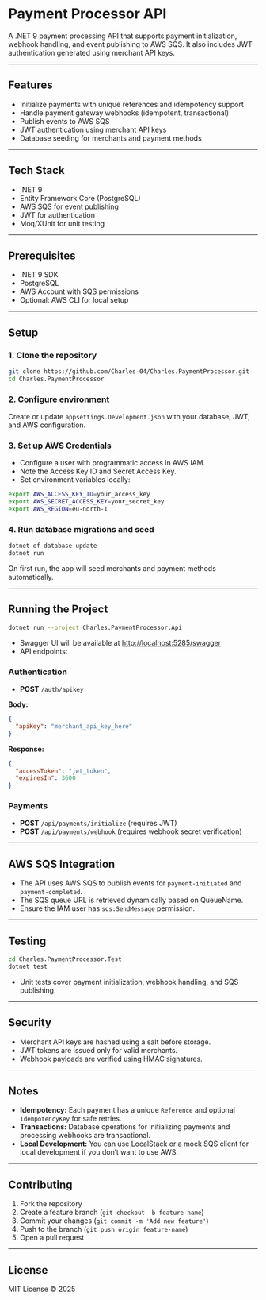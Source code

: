 # Payment Processor API

A .NET 9 payment processing API that supports payment initialization, webhook handling, and event publishing to AWS SQS. It also includes JWT authentication generated using merchant API keys.

---

## Features

- Initialize payments with unique references and idempotency support
- Handle payment gateway webhooks (idempotent, transactional)
- Publish events to AWS SQS
- JWT authentication using merchant API keys
- Database seeding for merchants and payment methods

---

## Tech Stack

- .NET 9
- Entity Framework Core (PostgreSQL)
- AWS SQS for event publishing
- JWT for authentication
- Moq/XUnit for unit testing

---

## Prerequisites

- .NET 9 SDK
- PostgreSQL
- AWS Account with SQS permissions
- Optional: AWS CLI for local setup

---

## Setup

### 1. Clone the repository

```bash
git clone https://github.com/Charles-04/Charles.PaymentProcessor.git
cd Charles.PaymentProcessor
```

### 2. Configure environment

Create or update `appsettings.Development.json` with your database, JWT, and AWS configuration.

### 3. Set up AWS Credentials

- Configure a user with programmatic access in AWS IAM.
- Note the Access Key ID and Secret Access Key.
- Set environment variables locally:

```bash
export AWS_ACCESS_KEY_ID=your_access_key
export AWS_SECRET_ACCESS_KEY=your_secret_key
export AWS_REGION=eu-north-1
```

### 4. Run database migrations and seed

```bash
dotnet ef database update
dotnet run
```

On first run, the app will seed merchants and payment methods automatically.

---

## Running the Project

```bash
dotnet run --project Charles.PaymentProcessor.Api
```

- Swagger UI will be available at [http://localhost:5285/swagger](http://localhost:5285/swagger)
- API endpoints:

### Authentication

- **POST** `/auth/apikey`

**Body:**

```json
{
  "apiKey": "merchant_api_key_here"
}
```

**Response:**

```json
{
  "accessToken": "jwt_token",
  "expiresIn": 3600
}
```

### Payments

- **POST** `/api/payments/initialize` (requires JWT)
- **POST** `/api/payments/webhook` (requires webhook secret verification)

---

## AWS SQS Integration

- The API uses AWS SQS to publish events for `payment-initiated` and `payment-completed`.
- The SQS queue URL is retrieved dynamically based on QueueName.
- Ensure the IAM user has `sqs:SendMessage` permission.

---

## Testing

```bash
cd Charles.PaymentProcessor.Test
dotnet test
```

- Unit tests cover payment initialization, webhook handling, and SQS publishing.

---

## Security

- Merchant API keys are hashed using a salt before storage.
- JWT tokens are issued only for valid merchants.
- Webhook payloads are verified using HMAC signatures.

---

## Notes

- **Idempotency:** Each payment has a unique `Reference` and optional `IdempotencyKey` for safe retries.
- **Transactions:** Database operations for initializing payments and processing webhooks are transactional.
- **Local Development:** You can use LocalStack or a mock SQS client for local development if you don’t want to use AWS.

---

## Contributing

1. Fork the repository
2. Create a feature branch (`git checkout -b feature-name`)
3. Commit your changes (`git commit -m 'Add new feature'`)
4. Push to the branch (`git push origin feature-name`)
5. Open a pull request

---

## License

MIT License © 2025

